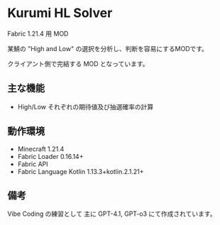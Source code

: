 # Kurumi HL Solver  
  
Fabric 1.21.4 用 MOD

某鯖の "High and Low" の選択を分析し、判断を容易にするMODです。

クライアント側で完結する MOD となっています。
  
## 主な機能  
  
- High/Low それぞれの期待値及び抽選確率の計算
  
## 動作環境  
  
- Minecraft 1.21.4  
- Fabric Loader 0.16.14+  
- Fabric API  
- Fabric Language Kotlin 1.13.3+kotlin.2.1.21+

## 備考
Vibe Coding の練習として
主に GPT-4.1, GPT-o3 にて作成されています。
